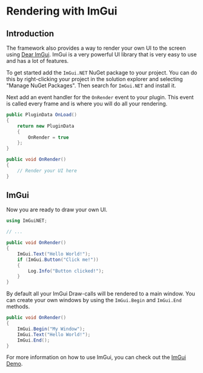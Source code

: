 # Rendering with ImGui

## Introduction
The framework also provides a way to render your own UI to the screen using [Dear ImGui](https://github.com/ocornut/imgui/tree/master). ImGui is a very powerful UI library that is very easy to use and has a lot of features.

To get started add the `ImGui.NET` NuGet package to your project. You can do this by right-clicking your project in the solution explorer and selecting "Manage NuGet Packages". Then search for `ImGui.NET` and install it.

Next add an event handler for the `OnRender` event to your plugin. This event is called every frame and is where you will do all your rendering.
```csharp
public PluginData OnLoad()
{
    return new PluginData
    {
        OnRender = true
    };
}

public void OnRender()
{
    // Render your UI here
}
```

## ImGui
Now you are ready to draw your own UI. 
```csharp
using ImGuiNET;

// ...

public void OnRender()
{
    ImGui.Text("Hello World!");
    if (ImGui.Button("Click me!"))
    {
        Log.Info("Button clicked!");
    }
}
```

By default all your ImGui Draw-calls will be rendered to a main window. You can create your own windows by using the `ImGui.Begin` and `ImGui.End` methods.
```csharp
public void OnRender()
{
    ImGui.Begin("My Window");
    ImGui.Text("Hello World!");
    ImGui.End();
}
```

For more information on how to use ImGui, you can check out the [ImGui Demo](https://github.com/ocornut/imgui/blob/docking/imgui_demo.cpp).
